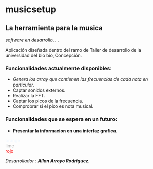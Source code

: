 # musicsetup

## La herramienta para la musica

_software en desarrollo_. . .

Aplicación diseñada dentro del ramo de Taller de desarrollo de la universidad del bio bio, Concepción.

### Funcionalidades actualmente disponibles:

- _Genera los array que contienen las frecuencias de cada nota en particular_.
- Captar sonidos externos.
- Realizar la FFT.
- Captar los picos de la frecuencia.
- Comprobrar si el pico es nota musical.

### Funcionalidades que se espera en un futuro:

- __Presentar la informacion en una interfaz grafica__.


<span style="color:F0F8FF">orange</span>  
<span style="color:A9A9A9">lime</span>  
<font color='FF0000'>rojo</font>




_Desarrollador_ : **_Allan Arroyo Rodriguez_**.
